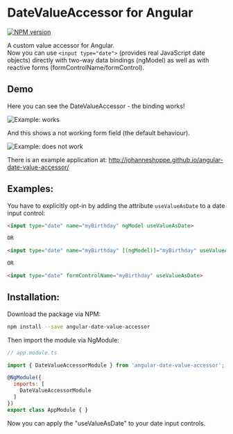 # DateValueAccessor for Angular
[![NPM version][npm-image]][npm-url]

A custom value accessor for Angular.  
Now you can use `<input type="date">` (provides real JavaScript date objects) directly with two-way data bindings (ngModel) as well as with reactive forms (formControlName/formControl).

## Demo

Here you can see the DateValueAccessor - the binding works!

![Example: works](https://johanneshoppe.github.io/angular-date-value-accessor/assets/reactive-works.gif)

And this shows a not working form field (the default behaviour).

![Example: does not work](https://johanneshoppe.github.io/angular-date-value-accessor/assets/reactive-does-not-work.gif)

There is an example application at:
http://johanneshoppe.github.io/angular-date-value-accessor/

## Examples:

You have to explicitly opt-in by adding the attribute `useValueAsDate` to a date input control:

```html
<input type="date" name="myBirthday" ngModel useValueAsDate>

OR

<input type="date" name="myBirthday" [(ngModel)]="myBirthday" useValueAsDate>

OR

<input type="date" formControlName="myBirthday" useValueAsDate>
```

## Installation:

Download the package via NPM:

```bash
npm install --save angular-date-value-accessor
```

Then import the module via NgModule:

```js
// app.module.ts

import { DateValueAccessorModule } from 'angular-date-value-accessor';

@NgModule({
  imports: [
    DateValueAccessorModule
  ]
})
export class AppModule { }
```

Now you can apply the "useValueAsDate" to your date input controls.



[npm-url]: https://npmjs.org/package/angular-date-value-accessor
[npm-image]: https://badge.fury.io/js/angular-date-value-accessor.svg
